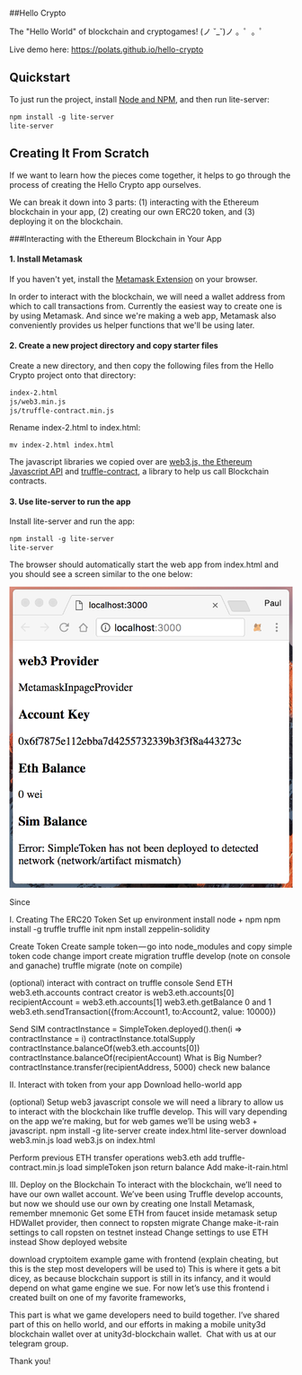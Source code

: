 ##Hello Crypto


The "Hello World" of blockchain and cryptogames! (ノ ˘_˘)ノ 。゜。ﾟ

Live demo here: <https://polats.github.io/hello-crypto>

## Quickstart

To just run the project, install [Node and NPM](https://nodejs.org/en/), and then run lite-server:

```
npm install -g lite-server
lite-server

```
## Creating It From Scratch
If we want to learn how the pieces come together, it helps to go through the process of creating the Hello Crypto app ourselves. 

We can break it down into 3 parts: (1) interacting with the Ethereum blockchain in your app, (2) creating our own ERC20 token, and (3) deploying it on the blockchain. 


###Interacting with the Ethereum Blockchain in Your App

#### 1. Install Metamask

If you haven't yet, install the [Metamask Extension](https://metamask.io/) on your browser. 

In order to interact with the blockchain, we will need a wallet address from which to call transactions from. Currently the easiest way to create one is by using Metamask. And since we're making a web app, Metamask also conveniently provides us helper functions that we'll be using later.

#### 2. Create a new project directory and copy starter files

Create a new directory, and then copy the following files from the Hello Crypto project onto that directory:

```
index-2.html
js/web3.min.js
js/truffle-contract.min.js
```

Rename index-2.html to index.html:

```
mv index-2.html index.html
```

The javascript libraries we copied over are [web3.js, the Ethereum Javascript API](https://github.com/ethereum/web3.js) and [truffle-contract](https://github.com/trufflesuite/truffle-contract), a library to help us call Blockchain contracts.

#### 3. Use lite-server to run the app

Install lite-server and run the app:

```
npm install -g lite-server
lite-server
```

The browser should automatically start the web app from index.html and you should see a screen similar to the one below:

![Alt text](ss/1.png?raw=true "First Run")

Since 

I. Creating The ERC20 Token
Set up environment
install node + npm
npm install -g truffle
truffle init
npm install zeppelin-solidity

Create Token
Create sample token — go into node_modules and copy simple token code
change import
create migration
truffle develop (note on console and ganache)
truffle migrate (note on compile)

(optional) interact with contract on truffle console
Send ETH
web3.eth.accounts
contract creator is web3.eth.accounts[0]
recipientAccount = web3.eth.accounts[1]
web3.eth.getBalance 0 and 1
web3.eth.sendTransaction({from:Account1, to:Account2, value: 10000})

Send SIM
contractInstance = SimpleToken.deployed().then(i => contractInstance = i)
contractInstance.totalSupply
contractInstance.balanceOf(web3.eth.accounts[0])
contractInstance.balanceOf(recipientAccount)
What is Big Number?
contractInstance.transfer(recipientAddress, 5000)
check new balance

II. Interact with token from your app
Download hello-world app


(optional) Setup web3 javascript console
we will need a library to allow us to interact with the blockchain like truffle develop. This will vary depending on the app we’re making, but for web games we’ll be using web3 + javascript.
npm install -g lite-server
create index.html
lite-server
download web3.min.js
load web3.js on index.html

Perform previous ETH transfer operations
web3.eth
add truffle-contract.min.js
load simpleToken json
return balance
Add make-it-rain.html

III. Deploy on the Blockchain
To interact with the blockchain, we’ll need to have our own wallet account. We’ve been using Truffle develop accounts, but now we should use our own by creating one
Install Metamask, remember mnemonic
Get some ETH from faucet inside metamask
setup HDWallet provider, then connect to ropsten
migrate
Change make-it-rain settings to call ropsten on testnet instead
Change settings to use ETH instead
Show deployed website



download cryptoitem example game with frontend (explain cheating, but this is the step most developers will be used to) This is where it gets a bit dicey, as because blockchain support is still in its infancy, and it would depend on what game engine we sue. For now let’s use this frontend i created built on one of my favorite frameworks,

This part is what we game developers need to build together. I’ve shared part of this on hello world, and our efforts in making a mobile unity3d blockchain wallet over at unity3d-blockchain wallet. 
Chat with us at our telegram group.


Thank you!
